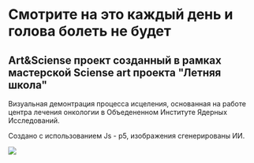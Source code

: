 # Смотрите на это каждый день и голова болеть не будет
## Art&Sciense проект созданный в рамках мастерской Sciense art проекта "Летняя школа"

Визуальная демонтрация процесса исцеления, основанная на работе центра лечения онкологии в Объедененном Институте Ядерных Исследований.

Создано с использованием Js - p5, изображения сгенерированы ИИ.

![](https://media2.giphy.com/media/v1.Y2lkPTc5MGI3NjExOGdtaHB4Yjk2N3o2MDNsa3Zzemp5MXdxd3ByamVucmVzdm1weXdibCZlcD12MV9pbnRlcm5hbF9naWZfYnlfaWQmY3Q9Zw/Q7hiIHVTuZaRrXqMQ9/giphy.gif)
